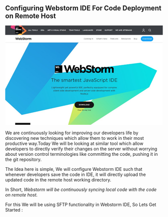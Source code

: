 ## Configuring Webstorm IDE For Code Deployment on Remote Host

![](/assets/WebStorm.jpg)



We are continuously looking for improving our developers life by discovering new techniques which allow them to work in their most productive way.Today We will be looking at similar tool which allow developers to directly verify their changes on the server without worrying about version control terminologies like committing the code, pushing it in the git repository.

The Idea here is simple, We will configure Webstorm IDE such that whenever developers save the code in IDE, it will directly upload the updated code in the remote host working directory.

In Short, _Webstorm will be continuously syncing local code with the code on remote host._

For this We will be using SFTP functionality in Webstorm IDE, So Lets Get Started :

